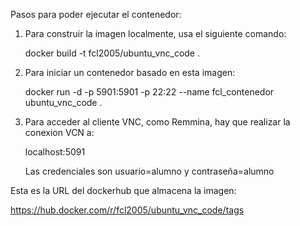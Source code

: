 Pasos para poder ejecutar el contenedor:

1. Para construir la imagen localmente, usa el siguiente comando:
 
   docker build -t fcl2005/ubuntu_vnc_code .
   
2. Para iniciar un contenedor basado en esta imagen:
   
   docker run -d -p 5901:5901 -p 22:22 --name fcl_contenedor ubuntu_vnc_code .
   
3. Para acceder al cliente VNC, como Remmina, hay que realizar la conexion VCN a:
 
   localhost:5091

   Las credenciales son usuario=alumno y contraseña=alumno
   
Esta es la URL del dockerhub que almacena la imagen:

https://hub.docker.com/r/fcl2005/ubuntu_vnc_code/tags
